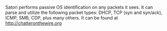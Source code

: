 Satori performs passive OS identification on any packets it sees. It can
parse and utilize the following packet types: DHCP, TCP (syn and
syn/ack), ICMP, SMB, CDP, plus many others. It can be found at
<http://chatteronthewire.org>
